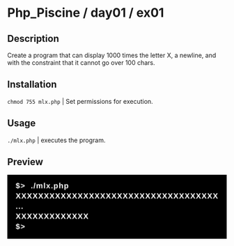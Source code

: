 # Php_Piscine / day01 / ex01

## Description
Create a program that can display 1000 times the letter X, a newline, and with the constraint that it cannot go over 100 chars.

## Installation
`chmod 755 mlx.php` | Set permissions for execution.

## Usage
`./mlx.php` | executes the program.

## Preview
<img src="../../resources/images/mlx.png" width="1200">
